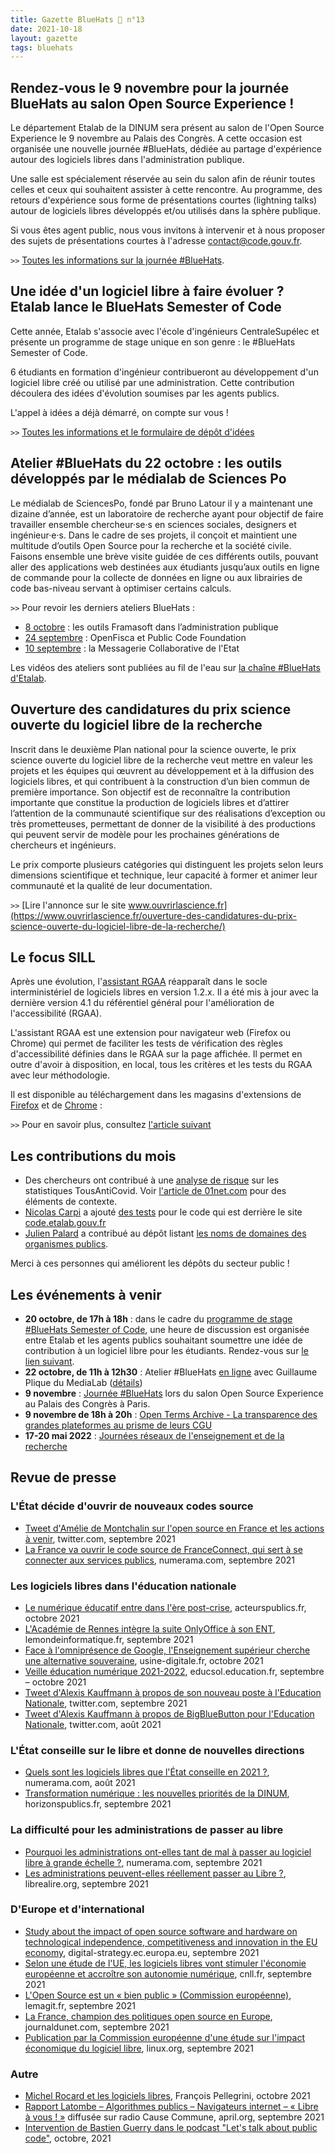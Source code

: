 ```yaml
---
title: Gazette BlueHats 🧢 n°13
date: 2021-10-18
layout: gazette
tags: bluehats
---
```


## Rendez-vous le 9 novembre pour la journée BlueHats au salon Open Source Experience !

Le département Etalab de la DINUM sera présent au salon de l'Open Source Experience le 9 novembre au Palais des Congrès. A cette occasion est organisée une nouvelle journée #BlueHats, dédiée au partage d'expérience autour des logiciels libres dans l'administration publique.

Une salle est spécialement réservée au sein du salon afin de réunir toutes celles et ceux qui souhaitent assister à cette rencontre. Au programme, des retours d'expérience sous forme de présentations courtes (lightning talks) autour de logiciels libres développés et/ou utilisés dans la sphère publique.

Si vous êtes agent public, nous vous invitons à intervenir et à nous proposer des sujets de présentations courtes à l'adresse contact@code.gouv.fr.

`>>` [Toutes les informations sur la journée #BlueHats](https://www.numerique.gouv.fr/agenda/journee-bluehats-lors-du-salon-open-source-experience/).


## Une idée d'un logiciel libre à faire évoluer ? Etalab lance le BlueHats Semester of Code

Cette année, Etalab s'associe avec l'école d'ingénieurs CentraleSupélec et présente un programme de stage unique en son genre : le #BlueHats Semester of Code.

6 étudiants en formation d'ingénieur contribueront au développement d'un logiciel libre créé ou utilisé par une administration. Cette contribution découlera des idées d'évolution soumises par les agents publics.

L'appel à idées a déjà démarré, on compte sur vous !

`>>` [Toutes les informations et le formulaire de dépôt d'idées](https://www.etalab.gouv.fr/etalab-et-centralesupelec-lancent-le-bluehats-semester-of-code)


## Atelier #BlueHats du 22 octobre : les outils développés par le médialab de Sciences Po

Le médialab de SciencesPo, fondé par Bruno Latour il y a maintenant une dizaine d’année, est un laboratoire de recherche ayant pour objectif de faire travailler ensemble chercheur·se·s en sciences sociales, designers et ingénieur·e·s. Dans le cadre de ses projets, il conçoit et maintient une multitude d’outils Open Source pour la recherche et la société civile. Faisons ensemble une brève visite guidée de ces différents outils, pouvant aller des applications web destinées aux étudiants jusqu’aux outils en ligne de commande pour la collecte de données en ligne ou aux librairies de code bas-niveau servant à optimiser certains calculs.

`>>` Pour revoir les derniers ateliers BlueHats :

-   [8 octobre](https://github.com/blue-hats/ateliers/blob/main/ateliers.org#8-octobre--les-outils-framasoft-dans-ladministration-publique-et-pr%C3%A9sentation-de-framaformsyakforms) : les outils Framasoft dans l’administration publique
-   [24 septembre](https://github.com/blue-hats/ateliers/blob/main/ateliers.org#24-septembre--pr%C3%A9sentation-du-standard-pour-un-code-informatique-public-et-retour-dexp%C3%A9rience-openfisca-en) : OpenFisca et Public Code Foundation
-   [10 septembre](https://github.com/blue-hats/ateliers/blob/main/ateliers.org#10-septembre--pr%C3%A9sentation-de-la-messagerie-collaborative-de-l%C3%A9tat) : la Messagerie Collaborative de l'Etat

Les vidéos des ateliers sont publiées au fil de l'eau sur [la chaîne \#BlueHats d'Etalab](https://tube.numerique.gouv.fr/a/logicielslibres/video-channels).

## Ouverture des candidatures du prix science ouverte du logiciel libre de la recherche

Inscrit dans le deuxième Plan national pour la science ouverte, le prix science ouverte du logiciel libre de la recherche veut mettre en valeur les projets et les équipes qui œuvrent au développement et à la diffusion des logiciels libres, et qui contribuent à la construction d’un bien commun de première importance. Son objectif est de reconnaître la contribution importante que constitue la production de logiciels libres et d’attirer l’attention de la communauté scientifique sur des réalisations d’exception ou très prometteuses, permettant de donner de la visibilité à des productions qui peuvent servir de modèle pour les prochaines générations de chercheurs et ingénieurs.

Le prix comporte plusieurs catégories qui distinguent les projets selon leurs dimensions scientifique et technique, leur capacité à former et animer leur communauté et la qualité de leur documentation.

`>>` [Lire l'annonce sur le site www.ouvrirlascience.fr](https://www.ouvrirlascience.fr/ouverture-des-candidatures-du-prix-science-ouverte-du-logiciel-libre-de-la-recherche/)

## Le focus SILL

Après une évolution, l'[assistant RGAA](https://sill.etalab.gouv.fr/fr/software?id=13) réapparaît dans le socle interministériel de logiciels libres en version 1.2.x.  Il a été mis à jour avec la dernière version 4.1 du référentiel général pour l'amélioration de l'accessibilité (RGAA).

L'assistant RGAA est une extension pour navigateur web (Firefox ou Chrome) qui permet de faciliter les tests de vérification des règles d'accessibilité définies dans le RGAA sur la page affichée.  Il permet en outre d'avoir à disposition, en local, tous les critères et les tests du RGAA avec leur méthodologie.

Il est disponible au téléchargement dans les magasins d'extensions de [Firefox](https://addons.mozilla.org/fr/firefox/addon/assistant-rgaa/) et de [Chrome](https://chrome.google.com/webstore/detail/assistant-rgaa/cgpmofepeeiaaljkcclfldhaalfpcand?hl=fr) :

`>>` Pour en savoir plus, consultez [l'article suivant](https://design.numerique.gouv.fr/articles/2021-10-06-assistant-rgaa/)


## Les contributions du mois

-   Des chercheurs ont contribué à une [analyse de risque](https://gitlab.inria.fr/stopcovid19/stopcovid-android/-/issues/79) sur les statistiques TousAntiCovid.  Voir [l'article de 01net.com](https://www.01net.com/actualites/l-application-tousanticovid-peut-faire-fuiter-des-donnees-personnelles-2047120.html) pour des éléments de contexte.
-   [Nicolas Carpi](https://science.curie.fr/members/nicolas-carpi/) a ajouté [des tests](https://github.com/etalab/code.etalab.gouv.fr/pull/89) pour le code qui est derrière le site [code.etalab.gouv.fr](https://code.etalab.gouv.fr)
-   [Julien Palard](https://mdk.fr/) a contribué au dépôt listant [les noms de domaines des organismes publics](https://github.com/etalab/noms-de-domaine-organismes-publics).

Merci à ces personnes qui améliorent les dépôts du secteur public !

## Les événements à venir

-   **20 octobre, de 17h à 18h** : dans le cadre du [programme de stage #BlueHats Semester of Code](https://www.etalab.gouv.fr/etalab-et-centralesupelec-lancent-le-bluehats-semester-of-code), une heure de discussion est organisée entre Etalab et les agents publics souhaitant soumettre une idée de contribution à un logiciel libre pour les étudiants.  Rendez-vous sur [le lien suivant](https://webinaire.numerique.gouv.fr//meeting/signin/362/creator/369/hash/84c9902a44b481830388d5d69c808eb669da0a5b).
-   **22 octobre, de 11h à 12h30** : Atelier #BlueHats [en ligne](https://webinaire.numerique.gouv.fr//meeting/signin/362/creator/369/hash/84c9902a44b481830388d5d69c808eb669da0a5b) avec Guillaume Plique du MediaLab ([détails](https://github.com/blue-hats/ateliers/blob/main/ateliers.org#25-octobre--pr%C3%A9sentation-des-outils-et-librairies-open-source-d%C3%A9velopp%C3%A9s-par-le-m%C3%A9dialab-de-sciences-po))
-   **9 novembre** : [Journée #BlueHats](https://www.numerique.gouv.fr/agenda/journee-bluehats-lors-du-salon-open-source-experience/) lors du salon Open Source Experience au Palais des Congrès à Paris.
-   **9 novembre de 18h à 20h** : [Open Terms Archive - La transparence des grandes plateformes au prisme de leurs CGU](https://www.modernisation.gouv.fr/mois-de-linnovation-publique/open-terms-archive-la-transparence-des-grandes-plateformes-au-prisme)
-   **17-20 mai 2022** : [Journées réseaux de l'enseignement et de la recherche](https://www.jres.org)

## Revue de presse

### L'État décide d'ouvrir de nouveaux codes source

-   [Tweet d'Amélie de Montchalin sur l'open source en France et les actions à venir](https://twitter.com/AdeMontchalin/status/1435550450032517121), twitter.com, septembre 2021
-   [La France va ouvrir le code source de FranceConnect, qui sert à se connecter aux services publics](https://www.numerama.com/tech/737966-la-france-va-ouvrir-le-code-source-de-franceconnect-qui-sert-a-se-connecter-aux-services-publics.html), numerama.com, septembre 2021

### Les logiciels libres dans l'éducation nationale

-   [Le numérique éducatif entre dans l'ère post-crise](https://www.acteurspublics.fr/articles/le-numerique-educatif-entre-dans-lere-post-crise), acteurspublics.fr, octobre 2021
-   [L'Académie de Rennes intègre la suite OnlyOffice à son ENT](https://www.lemondeinformatique.fr/actualites/lire-l-academie-de-rennes-integre-la-suite-onlyoffice-a-son-ent-84139.html), lemondeinformatique.fr, septembre 2021
-   [Face à l'omniprésence de Google, l'Enseignement supérieur cherche une alternative souveraine](https://www.usine-digitale.fr/article/face-a-l-omnipresence-de-google-l-enseignement-superieur-cherche-une-alternative-souveraine.N1146987), usine-digitale.fr, octobre 2021
-   [Veille éducation numérique 2021-2022](https://eduscol.education.fr/2676/veille-education-numerique#VEN2021SEPT16), educsol.education.fr, septembre &#x2013; octobre 2021
-   [Tweet d'Alexis Kauffmann à propos de son nouveau poste à l'Education Nationale](https://twitter.com/framaka/status/1432956889847894019?s=20), twitter.com, septembre 2021
-   [Tweet d'Alexis Kauffmann à propos de BigBlueButton pour l'Education Nationale](https://twitter.com/framaka/status/1429907050046296070), twitter.com, août 2021

### L'État conseille sur le libre et donne de nouvelles directions

-   [Quels sont les logiciels libres que l'État conseille en 2021 ?](https://www.numerama.com/tech/734501-quels-sont-les-logiciels-libres-que-letat-conseille-en-2021.html), numerama.com, août 2021
-   [Transformation numérique : les nouvelles priorités de la DINUM](https://www.horizonspublics.fr/numerique/transformation-numerique-les-nouvelles-priorites-de-la-dinum), horizonspublics.fr, septembre 2021

### La difficulté pour les administrations de passer au libre

-   [Pourquoi les administrations ont-elles tant de mal à passer au logiciel libre à grande échelle ?](https://www.numerama.com/tech/742425-pourquoi-les-administrations-ont-elle-tant-de-mal-a-passer-au-logiciel-libre-a-grande-echelle.html), numerama.com, septembre 2021
-   [Les administrations peuvent-elles réellement passer au Libre ?](https://www.librealire.org/les-administrations-peuvent-elles-reellement-passer-au-libre), librealire.org, septembre 2021

### D'Europe et d'international

-   [Study about the impact of open source software and hardware on technological independence, competitiveness and innovation in the EU economy](https://digital-strategy.ec.europa.eu/en/library/study-about-impact-open-source-software-and-hardware-technological-independence-competitiveness-and), digital-strategy.ec.europa.eu, septembre 2021
-   [Selon une étude de l'UE, les logiciels libres vont stimuler l'économie européenne et accroître son autonomie numérique](https://cnll.fr/news/etude-logiciels-libres-stimuler-economie-europeenne-autonomie-numerique/), cnll.fr, septembre 2021
-   [L'Open Source est un « bien public » (Commission européenne)](https://www.lemagit.fr/actualites/252506342/LOpen-Source-est-un-bien-public-Commission-europeenne), lemagit.fr, septembre 2021
-   [La France, champion des politiques open source en Europe](https://www.journaldunet.com/solutions/dsi/1505173-la-france-champion-des-politiques-open-source-en-europe/), journaldunet.com, septembre 2021
-   [Publication par la Commission européenne d'une étude sur l'impact économique du logiciel libre](https://linuxfr.org/news/publication-par-la-commission-europeenne-d-une-etude-sur-l-impact-economique-du-logiciel-libre), linux.org, septembre 2021

### Autre

-   [Michel Rocard et les logiciels libres](http://www.pellegrini.cc/2021/10/michel-rocard-et-les-logiciels-libres/), François Pellegrini, octobre 2021
-   [Rapport Latombe &#x2013; Algorithmes publics &#x2013; Navigateurs internet &#x2013; « Libre à vous ! »](https://www.april.org/113-Rapport-Latombe) diffusée sur radio Cause Commune, april.org, septembre 2021
-   [Intervention de Bastien Guerry dans le podcast "Let's talk about public code"](https://podcast.publiccode.net/e/9-bastien-guerry-etalab/), octobre, 2021

